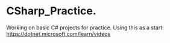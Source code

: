 # CSharp_Practice.
Working on basic C# projects for practice. 
Using this as a start: https://dotnet.microsoft.com/learn/videos
